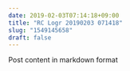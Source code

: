 ```yaml
---
date: 2019-02-03T07:14:18+09:00
title: "RC Logr 20190203 071418"
slug: "1549145658"
draft: false
---
```


Post content in markdown format
